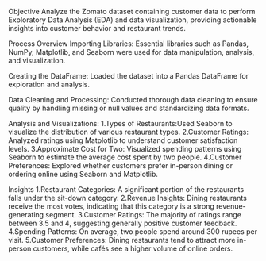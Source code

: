 Objective
Analyze the Zomato dataset containing customer data to perform Exploratory Data Analysis (EDA) and data visualization, providing actionable insights into customer behavior and restaurant trends.

Process Overview
Importing Libraries:
Essential libraries such as Pandas, NumPy, Matplotlib, and Seaborn were used for data manipulation, analysis, and visualization.

Creating the DataFrame: 
Loaded the dataset into a Pandas DataFrame for exploration and analysis.

Data Cleaning and Processing: 
Conducted thorough data cleaning to ensure quality by handling missing or null values and standardizing data formats.

Analysis and Visualizations:
1.Types of Restaurants:Used Seaborn to visualize the distribution of various restaurant types.
2.Customer Ratings: Analyzed ratings using Matplotlib to understand customer satisfaction levels.
3.Approximate Cost for Two: Visualized spending patterns using Seaborn to estimate the average cost spent by two people.
4.Customer Preferences: Explored whether customers prefer in-person dining or ordering online using Seaborn and Matplotlib.

Insights
1.Restaurant Categories: A significant portion of the restaurants falls under the sit-down category.
2.Revenue Insights: Dining restaurants receive the most votes, indicating that this category is a strong revenue-generating segment.
3.Customer Ratings: The majority of ratings range between 3.5 and 4, suggesting generally positive customer feedback.
4.Spending Patterns: On average, two people spend around 300 rupees per visit.
5.Customer Preferences: Dining restaurants tend to attract more in-person customers, while cafés see a higher volume of online orders.
